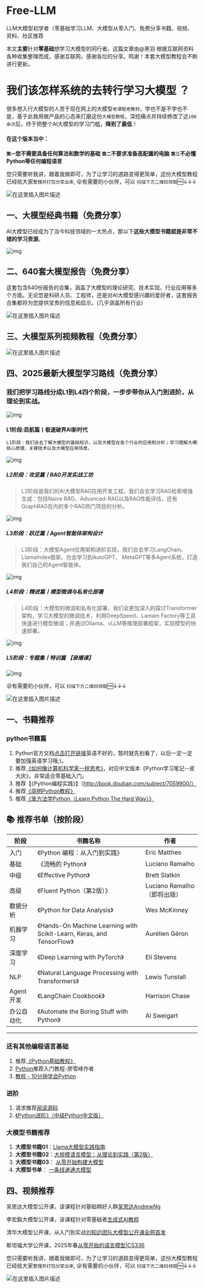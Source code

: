 # Free-LLM
LLM大模型初学者（零基础学习LLM、大模型从零入门、免费分享书籍、视频、资料、社区推荐


本文**主要**针对**零基础**想学习大模型的同行者。这篇文章由@黑羽 根据互联网资料各种收集整理而成，感谢互联网，感谢各位的分享。鸣谢！本套大模型教程会不断进行更新。

# 我们该怎样系统的去转行学习大模型 ？

很多想入行大模型的人苦于现在网上的大模型`老课程老教材`，学也不是不学也不是，基于此我用做产品的心态来打磨这份`大模型教程`，深挖痛点并持续修改了近`100余次`后，终于把整个AI大模型的学习门槛，**降到了最低**！

#### 在这个版本当中：

**`第一`您不需要具备任何算法和数学的基础**
**`第二`不要求准备高配置的电脑**
**`第三`不必懂Python等任何编程语言**

您只需要听我讲，跟着我做即可，为了让学习的道路变得更简单，这份大模型教程已经给大家`整理并打包分享出来`, 😝有需要的小伙伴，可以 `扫描下方二维码领取`🆓↓↓↓

![在这里插入图片描述](https://i-blog.csdnimg.cn/direct/c86f3e246cfe4fdf9a2da8f1320522f1.png#pic_center)




## 一、大模型经典书籍（免费分享）

AI大模型已经成为了当今科技领域的一大热点，那以下**这些大模型书籍就是非常不错的学习资源**。

![img](https://i-blog.csdnimg.cn/direct/37c249c616e644de8d3c54d75edd149a.png#pic_center)

## 二、640套大模型报告（免费分享）

这套包含640份报告的合集，涵盖了大模型的理论研究、技术实现、行业应用等多个方面。无论您是科研人员、工程师，还是对AI大模型感兴趣的爱好者，这套报告合集都将为您提供宝贵的信息和启示。(几乎涵盖所有行业)

![在这里插入图片描述](https://i-blog.csdnimg.cn/direct/c478368f9f2b4b418d68d68a35876bc4.gif#pic_center)

## 三、大模型系列视频教程（免费分享）

![在这里插入图片描述](https://i-blog.csdnimg.cn/direct/9035dc7515024ca7af1471d5a502b64b.jpeg)

## 四、2025最新大模型学习路线（免费分享）

### 我们把学习路线分成L1到L4四个阶段，一步步带你从入门到进阶，从理论到实战。

![img](https://picx.zhimg.com/80/v2-3fd04e544d5eeeb96e98d135480b915b_720w.png)

#### **L1阶段:启航篇丨极速破界AI新时代**

```go
L1阶段：我们会去了解大模型的基础知识，以及大模型在各个行业的应用和分析；学习理解大模型的
核心原理、关键技术以及大模型应用场景。
```

![img](https://picx.zhimg.com/80/v2-c919cfdc4291f369d10e617e9abf3ab9_720w.png)


##### L2阶段：攻坚篇丨RAG开发实战工坊

> L2阶段是我们的AI大模型RAG应用开发工程，我们会去学习RAG检索增强生成：包括Naive RAG、Advanced-RAG以及RAG性能评估，还有GraphRAG在内的多个RAG热门项目的分析。

![img](https://picx.zhimg.com/80/v2-130882ddbdcdce3198e67499282bb780_720w.png)

##### L3阶段：跃迁篇丨Agent智能体架构设计

> L3阶段：大模型Agent应用架构进阶实现，我们会去学习LangChain、 LIamaIndex框架，也会学习到AutoGPT、 MetaGPT等多Agent系统，打造我们自己的Agent智能体。

![img](https://pic1.zhimg.com/80/v2-63b823a2cacdb2d4aefb1217e308f0f2_720w.png)

##### L4阶段：精进篇丨模型微调与私有化部署

> L4阶段：大模型的微调和私有化部署，我们会更加深入的探讨Transformer架构，学习大模型的微调技术，利用DeepSpeed、Lamam Factory等工具快速进行模型微调；并通过Ollama、vLLM等推理部署框架，实现模型的快速部署。



![img](https://pic1.zhimg.com/80/v2-4de7029f184fc2b143ac20da90aa45b2_720w.png)

##### L5阶段：专题集丨特训篇 【录播课】

![img](https://picx.zhimg.com/80/v2-3568688763c325ca9fece928a08b378d_720w.png)

😝有需要的小伙伴，可以 `扫描下方二维码领取`🆓↓↓↓

![在这里插入图片描述](https://i-blog.csdnimg.cn/direct/c86f3e246cfe4fdf9a2da8f1320522f1.png#pic_center)




## 一、书籍推荐

### python书籍篇

1. Python官方文档[点击打开链接](http://docs.python.org/2/tutorial/index.html)英语不好的，暂时就先别看了，以后一定一定要加强英语学习哦;)。
2. 推荐[《如何像计算机科学家一样思考》](http://www.greenteapress.com/thinkpython/thinkCSpy.pdf)，对应中文版本《Python学习笔记--皮大庆》，非常适合零基础入门。
3. 推荐【《Python编程实践》】（http://book.douban.com/subject/7059900/）
4. 推荐[《简明Python教程》](http://woodpecker.org.cn/abyteofpython_cn/chinese/)
5. 推荐[《笨方法学Python（Learn Python The Hard Way）》](http://learn-python-the-hard-way-zh_cn-translation.readthedocs.org/en/1.0/)

## 📚 推荐书单（按阶段）

| 阶段       | 书籍名称                                                                 | 作者                    |
| -------- | -------------------------------------------------------------------- | --------------------- |
| 入门       | 《Python 编程：从入门到实践》                                                   | Eric Matthes          |
| 基础       | 《流畅的 Python》                                                         | Luciano Ramalho       |
| 中级       | 《Effective Python》                                                   | Brett Slatkin         |
| 高级       | 《Fluent Python（第2版）》                                                 | Luciano Ramalho（即将出版） |
| 数据分析     | 《Python for Data Analysis》                                           | Wes McKinney          |
| 机器学习     | 《Hands-On Machine Learning with Scikit-Learn, Keras, and TensorFlow》 | Aurélien Géron        |
| 深度学习     | 《Deep Learning with PyTorch》                                         | Eli Stevens           |
| NLP      | 《Natural Language Processing with Transformers》                      | Lewis Tunstall        |
| Agent 开发 | 《LangChain Cookbook》                                                 | Harrison Chase        |
| 办公自动化    | 《Automate the Boring Stuff with Python》                              | Al Sweigart           |

* * *

### 还有其他编程语言基础

1. 推荐[《Python基础教程》](http://book.douban.com/subject/4866934/)
2. [Python](http://www.liaoxuefeng.com/wiki/001374738125095c955c1e6d8bb493182103fac9270762a000)推荐入门教程-廖雪峰作者
3. [教程 - 10分钟学会Python](https://www.stavros.io/tutorials/python/)

### 进阶

1. 请求推荐[阅读源码](https://github.com/wangshunping/read_requests)
2. [《Python进阶》（中级Python中文版）](https://github.com/eastlakeside/interpy-zh)

### 大模型书籍推荐

1. **大模型书籍01**：[Llama大模型实践指南](https://mp.weixin.qq.com/s/qlChrxzM0FnUB-Mny63a_g)
2. **大模型书籍02**：[大规模语言模型：从理论到实践（第2版）](https://mp.weixin.qq.com/s/Uefh2do-m9R-J6XWLMctSA)
3. **大模型书籍03**： [从零开始构建大模型](http://www.cnblogs.com/vamei/archive/2012/09/13/2682778.html)
4. **大模型书单**： [一条线速通大模型](https://mp.weixin.qq.com/s/Ks7j8rJDpJlZ3NviCwFu-g)
   

## 四、视频推荐

吴恩达大模型公开课，该课程针对基础稍好人群[吴恩达AndrewNg](https://space.bilibili.com/3546592940394904)

李宏毅大模型公开课，该课程针对零基础者[生成式AI教程](https://www.bilibili.com/video/BV1hMRUYPEbJ)

清华大模型公开课，从入门到实战[刘知远团队大模型公开课全网首发](https://www.bilibili.com/video/BV1UG411p7zv/?)

斯坦福大学公开课，2025年春[从零开始的语言模型|CS336](https://www.bilibili.com/video/BV1Tc5QzyEor/)

您只需要听我讲，跟着我做即可，为了让学习的道路变得更简单，这份大模型教程已经给大家`整理并打包分享出来`, 😝有需要的小伙伴，可以 `扫描下方二维码领取`🆓↓↓↓

![在这里插入图片描述](https://i-blog.csdnimg.cn/direct/c86f3e246cfe4fdf9a2da8f1320522f1.png#pic_center)

